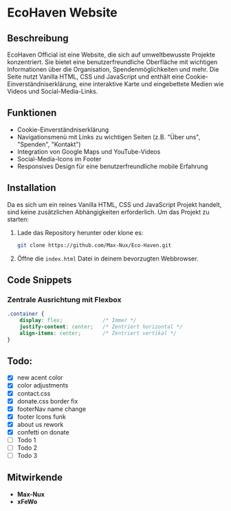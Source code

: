 # EcoHaven Website

## Beschreibung

EcoHaven Official ist eine Website, die sich auf umweltbewusste Projekte konzentriert. Sie bietet eine benutzerfreundliche Oberfläche mit wichtigen Informationen über die Organisation, Spendenmöglichkeiten und mehr. Die Seite nutzt Vanilla HTML, CSS und JavaScript und enthält eine Cookie-Einverständniserklärung, eine interaktive Karte und eingebettete Medien wie Videos und Social-Media-Links.

## Funktionen

- Cookie-Einverständniserklärung
- Navigationsmenü mit Links zu wichtigen Seiten (z.B. "Über uns", "Spenden", "Kontakt")
- Integration von Google Maps und YouTube-Videos
- Social-Media-Icons im Footer
- Responsives Design für eine benutzerfreundliche mobile Erfahrung

## Installation

Da es sich um ein reines Vanilla HTML, CSS und JavaScript Projekt handelt, sind keine zusätzlichen Abhängigkeiten erforderlich. Um das Projekt zu starten:

1. Lade das Repository herunter oder klone es:
    ```bash
    git clone https://github.com/Max-Nux/Eco-Haven.git
    ```
2. Öffne die `index.html` Datei in deinem bevorzugten Webbrowser.

## Code Snippets

### Zentrale Ausrichtung mit Flexbox

```css
.container {
    display: flex;             /* Immer */
    justify-content: center;   /* Zentriert horizontal */
    align-items: center;       /* Zentriert vertikal */
}
```

## Todo:

- [x] new acent color
- [x] color adjustments
- [x] contact.css
- [x] donate.css border fix
- [x] footerNav name change      
- [x] footer Icons funk
- [x] about us rework
- [x] confetti on donate
- [ ] Todo 1
- [ ] Todo 2
- [ ] Todo 3

## Mitwirkende

- **Max-Nux**
- **xFeWo**